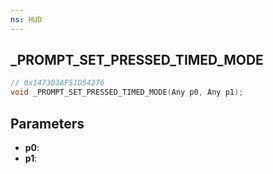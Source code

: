 ```yaml
---
ns: HUD
---
```

## _PROMPT_SET_PRESSED_TIMED_MODE

```c
// 0x1473D3AF51D54276
void _PROMPT_SET_PRESSED_TIMED_MODE(Any p0, Any p1);
```

## Parameters
* **p0**:
* **p1**:
